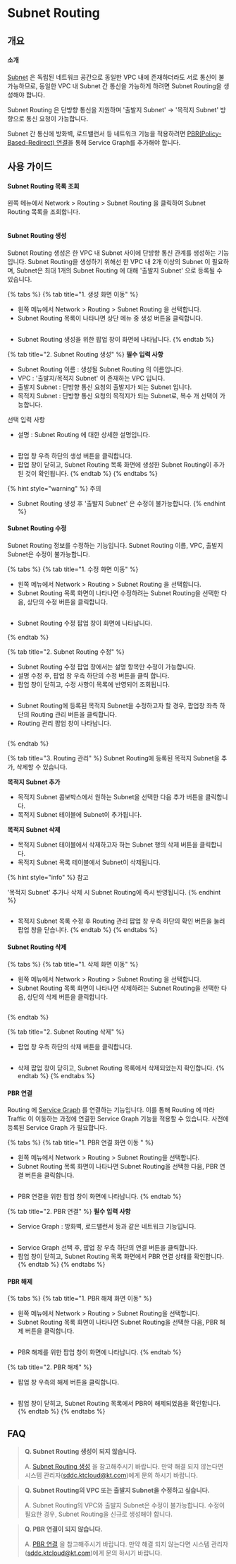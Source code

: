 # Subnet Routing

## 개요

#### 소개

[Subnet](subnet.md) 은 독립된 네트워크 공간으로 동일한 VPC 내에 존재하더라도 서로 통신이 불가능하므로, 동일한 VPC 내 Subnet 간 통신을 가능하게 하려면 Subnet Routing을 생성해야 합니다. &#x20;

Subnet Routing 은 단방향 통신을 지원하며 '출발지 Subnet' -> '목적지 Subnet' 방향으로 통신 요청이 가능합니다.

Subnet 간 통신에 방화벽, 로드밸런서 등 네트워크 기능을 적용하려면 [PBR(Policy-Based-Redirect) 연결](subnet-routing.md#pbr)을 통해 Service Graph를 추가해야 합니다.



## 사용 가이드

#### Subnet Routing 목록 조회

왼쪽 메뉴에서 Network > Routing > Subnet Routing 을 클릭하여 Subnet Routing 목록을 조회합니다.

<figure><img src="../.gitbook/assets/image (44).png" alt=""><figcaption></figcaption></figure>



#### Subnet Routing 생성

Subnet Routing 생성은 한 VPC 내 Subnet 사이에 단방향 통신 관계를 생성하는 기능입니다. Subnet Routing을 생성하기 위해선 한 VPC 내 2개 이상의 Subnet 이 필요하며, Subnet은 최대 1개의 Subnet Routing 에 대해 '출발지 Subnet' 으로 등록될 수 있습니다.

{% tabs %}
{% tab title="1. 생성 화면 이동" %}
* 왼쪽 메뉴에서 Network > Routing > Subnet Routing 을 선택합니다.
* Subnet Routing 목록이 나타나면 상단 메뉴 중 생성 버튼을 클릭합니다.

<figure><img src="../.gitbook/assets/image (122).png" alt=""><figcaption></figcaption></figure>

* Subnet Routing 생성을 위한 팝업 창이 화면에 나타납니다.
{% endtab %}

{% tab title="2. Subnet Routing 생성" %}
**필수 입력 사항**

* Subnet Routing 이름 : 생성될 Subnet Routing 의 이름입니다.
* VPC : '출발지/목적지 Subnet' 이 존재하는 VPC 입니다.
* 출발지 Subnet : 단방향 통신 요청의 출발지가 되는 Subnet 입니다.
* 목적지 Subnet : 단방향 통신 요청의 목적지가 되는 Subnet로, 복수 개 선택이 가능합니다.

선택 입력 사항

* 설명 : Subnet Routing 에 대한 상세한 설명입니다.

<figure><img src="../.gitbook/assets/image (214).png" alt=""><figcaption></figcaption></figure>

* 팝업 창 우측 하단의 생성 버튼을 클릭합니다.
* 팝업 창이 닫히고, Subnet Routing 목록 화면에 생성한 Subnet Routing이 추가된 것이 확인됩니다.
{% endtab %}
{% endtabs %}

{% hint style="warning" %}
주의

* Subnet Routing 생성 후 '출발지 Subnet' 은 수정이 불가능합니다.
{% endhint %}

#### Subnet Routing 수정

Subnet Routing 정보를 수정하는 기능입니다. Subnet Routing 이름, VPC, 출발지 Subnet은 수정이 불가능합니다.

{% tabs %}
{% tab title="1. 수정 화면 이동" %}
* 왼쪽 메뉴에서 Network > Routing > Subnet Routing 을 선택합니다.
* Subnet Routing 목록 화면이 나타나면 수정하려는 Subnet Routing을 선택한 다음, 상단의 수정 버튼을 클릭합니다.

<figure><img src="../.gitbook/assets/image (37).png" alt=""><figcaption></figcaption></figure>

* Subnet Routing 수정 팝업 창이 화면에 나타납니다.


{% endtab %}

{% tab title="2. Subnet Routing 수정" %}
* Subnet Routing 수정 팝업 창에서는 설명 항목만 수정이 가능합니다.
* 설명 수정 후, 팝업 창 우측 하단의 수정 버튼을 클릭 합니다.
* 팝업 창이 닫히고, 수정 사항이 목록에 반영되어 조회됩니다.

<figure><img src="../.gitbook/assets/image (51).png" alt=""><figcaption></figcaption></figure>



* Subnet Routing에 등록된 목적지 Subnet을 수정하고자 할 경우, 팝업창 좌측 하단의 Routing 관리 버튼을 클릭합니다.
* Routing 관리 팝업 창이 나타납니다.

<figure><img src="../.gitbook/assets/image (163).png" alt=""><figcaption></figcaption></figure>
{% endtab %}

{% tab title="3. Routing 관리" %}
Subnet Routing에 등록된 목적지 Subnet을 추가, 삭제할 수 있습니다.

**목적지 Subnet 추가**

* 목적지 Subnet 콤보박스에서 원하는 Subnet을 선택한 다음 추가 버튼을 클릭합니다.
* 목적지 Subnet 테이블에 Subnet이 추가됩니다.

**목적지 Subnet 삭제**

* 목적지 Subnet 테이블에서 삭제하고자 하는 Subnet 행의 삭제 버튼을 클릭합니다.
* 목적지 Subnet 목록 테이블에서 Subnet이 삭제됩니다.

{% hint style="info" %}
참고

'목적지 Subnet' 추가나 삭제 시 Subnet Routing에 즉시 반영됩니다.
{% endhint %}

<figure><img src="../.gitbook/assets/image (134).png" alt=""><figcaption></figcaption></figure>

* 목적지 Subnet 목록 수정 후 Routing 관리 팝업 창 우측 하단의 확인 버튼을 눌러 팝업 창을 닫습니다.
{% endtab %}
{% endtabs %}



#### Subnet Routing 삭제

{% tabs %}
{% tab title="1. 삭제 화면 이동" %}
* 왼쪽 메뉴에서 Network > Routing > Subnet Routing 을 선택합니다.
* Subnet Routing 목록 화면이 나타나면 삭제하려는 Subnet Routing을 선택한 다음, 상단의 삭제 버튼을 클릭합니다.

<figure><img src="../.gitbook/assets/image (9).png" alt=""><figcaption></figcaption></figure>
{% endtab %}

{% tab title="2. Subnet Routing 삭제" %}
* 팝업 창 우측 하단의 삭제 버튼을 클릭합니다.

<figure><img src="../.gitbook/assets/image (53).png" alt=""><figcaption></figcaption></figure>

* 삭제 팝업 창이 닫히고, Subnet Routing 목록에서 삭제되었는지 확인합니다.
{% endtab %}
{% endtabs %}



#### PBR 연결

Routing 에 [Service Graph](../fabric/service-graph.md) 를 연결하는 기능입니다. 이를 통해 Routing 에 따라 Traffic 이 이동하는 과정에 연결한 Service Graph 기능을 적용할 수 있습니다. 사전에 등록된 Service Graph 가 필요합니다.

{% tabs %}
{% tab title="1. PBR 연결 화면 이동 " %}
* 왼쪽 메뉴에서 Network > Routing > Subnet Routing을 선택합니다.
* Subnet Routing 목록 화면이 나타나면 Subnet Routing을 선택한 다음, PBR 연결 버튼을 클릭합니다.

<figure><img src="../.gitbook/assets/image (216).png" alt=""><figcaption></figcaption></figure>

* PBR 연결을 위한 팝업 창이 화면에 나타납니다.
{% endtab %}

{% tab title="2. PBR 연결" %}
**필수 입력 사항**

* Service Graph : 방화벽, 로드밸런서 등과 같은 네트워크 기능입니다.

<figure><img src="../.gitbook/assets/image (147).png" alt=""><figcaption></figcaption></figure>

* Service Graph 선택 후, 팝업 창 우측 하단의 연결 버튼을 클릭합니다.
* 팝업 창이 닫히고, Subnet Routing 목록 화면에서 PBR 연결 상태를 확인합니다.
{% endtab %}
{% endtabs %}



#### PBR 해제

{% tabs %}
{% tab title="1. PBR 해제 화면 이동" %}
* 왼쪽 메뉴에서 Network > Routing > Subnet Routing을 선택합니다.
* Subnet Routing 목록 화면이 나타나면 Subnet Routing을 선택한 다음, PBR 해제 버튼을 클릭합니다.

<figure><img src="../.gitbook/assets/image (58).png" alt=""><figcaption></figcaption></figure>

* PBR 해제를 위한 팝업 창이 화면에 나타납니다.
{% endtab %}

{% tab title="2. PBR 해제" %}
* 팝업 창 우측의 해제 버튼을 클릭합니다.

<figure><img src="../.gitbook/assets/image (161).png" alt=""><figcaption></figcaption></figure>

* 팝업 창이 닫히고, Subnet Routing 목록에서 PBR이 해제되었음을 확인합니다.
{% endtab %}
{% endtabs %}



## FAQ

> **Q. Subnet Routing 생성이 되지 않습니다.**
>
> A. [Subnet Routing 생성](subnet-routing.md#subnet-routing) 을 참고해주시기 바랍니다. 만약 해결 되지 않는다면 시스템 관리자(sddc.ktcloud@kt.com)에게 문의 하시기 바랍니다.

> **Q. Subnet Routing의 VPC 또는 출발지 Subnet을 수정하고 싶습니다.**
>
> A. Subnet Routing의 VPC와 출발지 Subnet은 수정이 불가능합니다. 수정이 필요한 경우, Subnet Routing을 신규로 생성해야 합니다.

> **Q. PBR 연결이 되지 않습니다.**
>
> A. [PBR 연결](subnet-routing.md#pbr) 을 참고해주시기 바랍니다. 만약 해결 되지 않는다면 시스템 관리자(sddc.ktcloud@kt.com)에게 문의 하시기 바랍니다.
